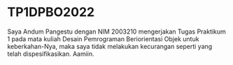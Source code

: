 # TP1DPBO2022

Saya Andum Pangestu dengan NIM 2003210 mengerjakan Tugas Praktikum 1 pada mata kuliah Desain Pemrograman Beriorientasi Objek untuk keberkahan-Nya, maka saya tidak melakukan kecurangan seperti yang telah dispesifikasikan. Aamiin.
